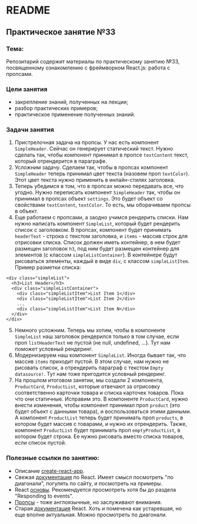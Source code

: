 # README

## Практическое занятие №33

### Тема:

Репозитарий содержит материалы по практическому занятию №33, посвященному ознакомлению с фреймворком React.js: работа с пропсами.

### Цели занятия
- закрепление знаний, полученных на лекции;
- разбор практических примеров;
- практическое применение полученных знаний.

### Задачи занятия
1. Пристрелочная задача на пропсы. У нас есть компонент `SimpleHeader`. Сейчас он генерирует статический текст. Нужно сделать так, чтобы компонент принимал в пропсе `textContent` текст, который отрендерится в параграфе.
2. Усложним задачу. Сделаем так, чтобы в пропсах компонент `SimpleHeader` теперь принимал цвет текста (назовем проп `textColor`). Этот цвет текста нужно применить в инлайн-стилях заголовка.
3. Теперь убедимся в том, что в пропсах можно передавать все, что угодно. Нужно переписать компонент `SimpleHeader` так, чтобы он принимал в пропсах объект `settings`. Это будет объект со свойствами `textContent`, `textColor`. То есть, мы оборачиваем пропсы в объект.
4. Еще работаем с пропсами, а заодно учимся рендерить списки. Нам нужно написать компонент `SimpleList`, который будет рендерить список с заголовком. В пропсах, компонент будет принимать `headerText` - строка с текстом заголовка, и `items` - массив строк для отрисовки списка. Список должен иметь контейнер, в нем будет размещен заголовок `h3`, под ним будет размещен контейнер для элементов (с классом `simpleListContainer`). В контейнере будут рисоваться элементы, каждый в виде `div`, с классом `simpleListItem`. Пример разметки списка:
```
<div class="simpleList">
  <h3>List Header</h3>
  <div class="simpleListContainer">
    <div class="simpleListItem">List Item 1</div>
    <div class="simpleListItem">List Item 2</div>
    ...
    <div class="simpleListItem">List Item N</div>
  </div>
</div>
```
5. Немного усложним. Теперь мы хотим, чтобы в компоненте `SimpleList` наш заголовок рендерился только в том случае, если проп `listHeaderText` не пустой (не null, undefined, ...). Тут нам поможет условный рендеринг.
6. Модернизируем наш компонент `SimpleList`. Иногда бывает так, что массив `items` приходит пустой. В этом случае, нам нужно не рисовать список, а отрендерить параграф с текстом `Empty datasource!`. Тут нам тоже пригодится условный рендеринг.
7. На прошлом итоговом занятии, мы создали 2 компонента, `ProductCard`, `ProductList`, которые отвечают за отрисовку соответственно карточки товара и списка карточек товаров. Пока что они статичные. Исправим это. В компоненте `ProductCard`, нужно внести изменения, чтобы компонент принимал проп `product` (это будет объект с данными товара), и воспользоваться этими данными. А компонент `ProductList` теперь будет принимать проп `products`, в котором будет массив с товарами, и нужно их отрендерить. Также, компонент `ProductList` будет принимать проп `emptyProductList`, в котором будет строка. Ее нужно рисовать вместо списка товаров, если список пустой.


### Полезные ссылки по занятию:
 - Описание [create-react-app](https://create-react-app.dev/).
 - Свежая [документация](https://react.dev/) по React. Имеет смысл посмотреть "по диагонали", погулять по сайту, и посмотреть на примеры.
 - React [основы](https://react.dev/learn). Рекомендуется просмотреть хотя бы до раздела "Responding to events".
 - [Пропсы](https://www.w3schools.com/react/react_props.asp) - тоже англоязычные, но заслуживают внимания.
 - Старая [документация](https://legacy.reactjs.org/docs/components-and-props.html) React. Хоть и помечена как устаревшая, но еще вполне актуальная. Можно просмотреть по диагонали.